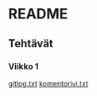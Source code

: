 # README
## Tehtävät
### Viikko 1
[gitlog.txt](https://github.com/samumakinen/ot-harjoitustyo/blob/master/laskarit/viikko1/gitlog.txt)
[komentorivi.txt](https://github.com/samumakinen/ot-harjoitustyo/blob/master/laskarit/viikko1/komentorivi.txt)

